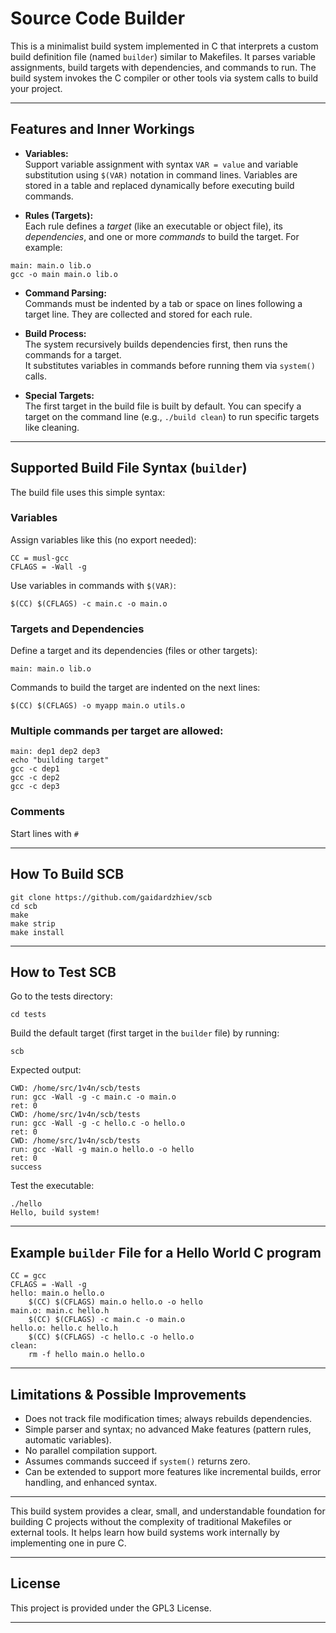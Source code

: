 # Source Code Builder

This is a minimalist build system implemented in C that interprets a custom build definition file (named `builder`) similar to Makefiles. It parses variable assignments, build targets with dependencies, and commands to run. The build system invokes the C compiler or other tools via system calls to build your project.

---

## Features and Inner Workings

- **Variables:**  
  Support variable assignment with syntax `VAR = value` and variable substitution using `$(VAR)` notation in command lines. Variables are stored in a table and replaced dynamically before executing build commands.

- **Rules (Targets):**  
  Each rule defines a *target* (like an executable or object file), its *dependencies*, and one or more *commands* to build the target. For example:

```
main: main.o lib.o
gcc -o main main.o lib.o
```

- **Command Parsing:**  
Commands must be indented by a tab or space on lines following a target line. They are collected and stored for each rule.

- **Build Process:**  
The system recursively builds dependencies first, then runs the commands for a target.  
It substitutes variables in commands before running them via `system()` calls.

- **Special Targets:**  
The first target in the build file is built by default. You can specify a target on the command line (e.g., `./build clean`) to run specific targets like cleaning.

---

## Supported Build File Syntax (`builder`)

The build file uses this simple syntax:

### Variables

Assign variables like this (no export needed):

```
CC = musl-gcc
CFLAGS = -Wall -g
```

Use variables in commands with `$(VAR)`:

```
$(CC) $(CFLAGS) -c main.c -o main.o
```


### Targets and Dependencies

Define a target and its dependencies (files or other targets):

```
main: main.o lib.o
```

Commands to build the target are indented on the next lines:

```
$(CC) $(CFLAGS) -o myapp main.o utils.o
```

### Multiple commands per target are allowed:

```
main: dep1 dep2 dep3
echo "building target"
gcc -c dep1
gcc -c dep2
gcc -c dep3
```

### Comments

Start lines with `#`

---

## How To Build SCB

```
git clone https://github.com/gaidardzhiev/scb
cd scb
make
make strip
make install
```

---

## How to Test SCB
Go to the tests directory:
```
cd tests
```

Build the default target (first target in the `builder` file) by running:
```
scb
```

Expected output:
```
CWD: /home/src/1v4n/scb/tests
run: gcc -Wall -g -c main.c -o main.o
ret: 0
CWD: /home/src/1v4n/scb/tests
run: gcc -Wall -g -c hello.c -o hello.o
ret: 0
CWD: /home/src/1v4n/scb/tests
run: gcc -Wall -g main.o hello.o -o hello
ret: 0
success
```

Test the executable:
```
./hello
Hello, build system!
```

---

## Example `builder` File for a Hello World C program

```
CC = gcc
CFLAGS = -Wall -g
hello: main.o hello.o
    $(CC) $(CFLAGS) main.o hello.o -o hello
main.o: main.c hello.h
    $(CC) $(CFLAGS) -c main.c -o main.o
hello.o: hello.c hello.h
    $(CC) $(CFLAGS) -c hello.c -o hello.o
clean:
    rm -f hello main.o hello.o
```

---

## Limitations & Possible Improvements

- Does not track file modification times; always rebuilds dependencies.
- Simple parser and syntax; no advanced Make features (pattern rules, automatic variables).
- No parallel compilation support.
- Assumes commands succeed if `system()` returns zero.
- Can be extended to support more features like incremental builds, error handling, and enhanced syntax.

---

This build system provides a clear, small, and understandable foundation for building C projects without the complexity of traditional Makefiles or external tools. It helps learn how build systems work internally by implementing one in pure C.

---

## License

This project is provided under the GPL3 License.

---
